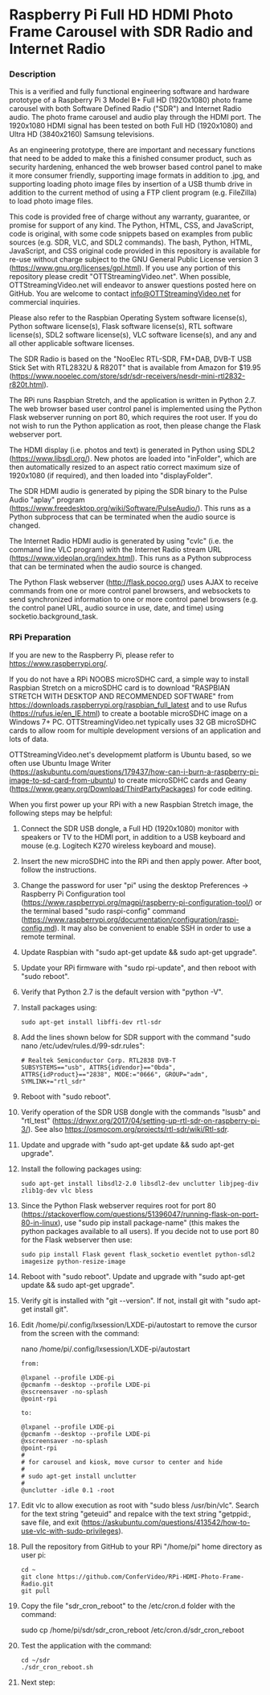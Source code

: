 # Raspberry Pi Full HD HDMI Photo Frame Carousel with SDR Radio and Internet Radio

### Description

This is a verified and fully functional engineering software and hardware prototype of a Raspberry Pi 3 Model B+ Full HD (1920x1080) photo frame carousel with both Software Defined Radio ("SDR") and Internet Radio audio. The photo frame carousel and audio play through the HDMI port. The 1920x1080 HDMI signal has been tested on both Full HD (1920x1080) and Ultra HD (3840x2160) Samsung televisions.

As an engineering prototype, there are important and necessary functions that need to be added to make this a finished consumer product, such as security hardening, enhanced the web browser based control panel to make it more consumer friendly, supporting image formats in addition to .jpg, and supporting loading photo image files by insertion of a USB thumb drive in addition to the current method of using a FTP client program (e.g. FileZilla) to load photo image files.

This code is provided free of charge without any warranty, guarantee, or promise for support of any kind. The Python, HTML, CSS, and JavaScript, code is original, with some code snippets based on examples from public sources (e.g. SDR, VLC, and SDL2 commands). The bash, Python, HTML, JavaScript, and CSS original code provided in this repository is available for re-use without charge subject to the GNU General Public License version 3 (https://www.gnu.org/licenses/gpl.html). If you use any portion of this repository please credit "OTTStreamingVideo.net". When possible, OTTStreamingVideo.net will endeavor to answer questions posted here on GitHub. You are welcome to contact info@OTTStreamingVideo.net for commercial inquiries.

Please also refer to the Raspbian Operating System software license(s), Python software license(s), Flask software license(s), RTL software license(s), SDL2 software license(s), VLC software license(s), and any and all other applicable software licenses.

The SDR Radio is based on the "NooElec RTL-SDR, FM+DAB, DVB-T USB Stick Set with RTL2832U & R820T" that is available from Amazon for $19.95 (https://www.nooelec.com/store/sdr/sdr-receivers/nesdr-mini-rtl2832-r820t.html).

The RPi runs Raspbian Stretch, and the application is written in Python 2.7. The web browser based user control panel is implemented using the Python Flask webserver running on port 80, which requires the root user. If you do not wish to run the Python application as root, then please change the Flask webserver port.

The HDMI display (i.e. photos and text) is generated in Python using SDL2 (https://www.libsdl.org/). New photos are loaded into "inFolder", which are then automatically resized to an aspect ratio correct maximum size of 1920x1080 (if required), and then loaded into "displayFolder".

The SDR HDMI audio is generated by piping the SDR binary to the Pulse Audio "aplay" program (https://www.freedesktop.org/wiki/Software/PulseAudio/). This runs as a Python subprocess that can be terminated when the audio source is changed.

The Internet Radio HDMI audio is generated by using "cvlc" (i.e. the command line VLC program) with the Internet Radio stream URL (https://www.videolan.org/index.html). This runs as a Python subprocess that can be terminated when the audio source is changed.

The Python Flask webserver (http://flask.pocoo.org/) uses AJAX to receive commands from one or more control panel browsers, and websockets to send synchronized information to one or more control panel browsers (e.g. the control panel URL, audio source in use, date, and time) using socketio.background_task.

### RPi Preparation

If you are new to the Raspberry Pi, please refer to https://www.raspberrypi.org/.

If you do not have a RPi NOOBS microSDHC card, a simple way to install Raspbian Stretch on a microSDHC card is to download "RASPBIAN STRETCH WITH DESKTOP AND RECOMMENDED SOFTWARE" from https://downloads.raspberrypi.org/raspbian_full_latest and to use Rufus (https://rufus.ie/en_IE.html) to create a bootable microSDHC image on a Windows 7+ PC. OTTStreamingVideo.net typically uses 32 GB microSDHC cards to allow room for multiple development versions of an application and lots of data.

OTTStreamingVideo.net's developmemt platform is Ubuntu based, so we often use Ubuntu Image Writer (https://askubuntu.com/questions/179437/how-can-i-burn-a-raspberry-pi-image-to-sd-card-from-ubuntu) to create microSDHC cards and Geany (https://www.geany.org/Download/ThirdPartyPackages) for code editing.

When you first power up your RPi with a new Raspbian Stretch image, the following steps may be helpful:

1. Connect the SDR USB dongle, a Full HD (1920x1080) monitor with speakers or TV to the HDMI port, in addition to a USB keyboard and mouse (e.g. Logitech K270 wireless keyboard and mouse).

1. Insert the new microSDHC into the RPi and then apply power. After boot, follow the instructions.

1. Change the password for user "pi" using the desktop Preferences -> Raspberry Pi Configuration tool (https://www.raspberrypi.org/magpi/raspberry-pi-configuration-tool/) or the terminal based "sudo raspi-config" command (https://www.raspberrypi.org/documentation/configuration/raspi-config.md). It may also be convenient to enable SSH in order to use a remote terminal. 

1. Update Raspbian with "sudo apt-get update && sudo apt-get upgrade".

1. Update your RPi firmware with "sudo rpi-update", and then reboot with "sudo reboot".

1. Verify that Python 2.7 is the default version with "python -V".

1. Install packages using:
    ```
    sudo apt-get install libffi-dev rtl-sdr
    ```
    
1. Add the lines shown below for SDR support with the command "sudo nano /etc/udev/rules.d/99-sdr.rules":
    ```
    # Realtek Semiconductor Corp. RTL2838 DVB-T 
    SUBSYSTEMS=="usb", ATTRS{idVendor}=="0bda", ATTRS{idProduct}=="2838", MODE:="0666", GROUP="adm", SYMLINK+="rtl_sdr"
    ```
1. Reboot with "sudo reboot".

1. Verify operation of the SDR USB dongle with the commands "lsusb" and "rtl_test" (https://drwxr.org/2017/04/setting-up-rtl-sdr-on-raspberry-pi-3/). See also https://osmocom.org/projects/rtl-sdr/wiki/Rtl-sdr.

1. Update and upgrade with "sudo apt-get update && sudo apt-get upgrade".

1. Install the following packages using:
    ```
    sudo apt-get install libsdl2-2.0 libsdl2-dev unclutter libjpeg-div zlib1g-dev vlc bless
    ```
    
1. Since the Python Flask webserver requires root for port 80 (https://stackoverflow.com/questions/51396047/running-flask-on-port-80-in-linux), use "sudo pip install package-name" (this makes the python packages available to all users). If you decide not to use port 80 for the Flask webserver then use:
   ```
   sudo pip install Flask gevent flask_socketio eventlet python-sdl2 imagesize python-resize-image
   ```

1. Reboot with "sudo reboot". Update and upgrade with "sudo apt-get update && sudo apt-get upgrade".

1. Verify git is installed with "git --version". If not, install git with "sudo apt-get install git".

1. Edit /home/pi/.config/lxsession/LXDE-pi/autostart to remove the cursor from the screen with the command:

    nano /home/pi/.config/lxsession/LXDE-pi/autostart

    ```
    from:
    
    @lxpanel --profile LXDE-pi
    @pcmanfm --desktop --profile LXDE-pi
    @xscreensaver -no-splash
    @point-rpi
    
    to:
    
    @lxpanel --profile LXDE-pi
    @pcmanfm --desktop --profile LXDE-pi
    @xscreensaver -no-splash
    @point-rpi
    #
    # for carousel and kiosk, move cursor to center and hide       
    #
    # sudo apt-get install unclutter
    #
    @unclutter -idle 0.1 -root
    ```

1. Edit vlc to allow execution as root with "sudo bless /usr/bin/vlc". Search for the text string "geteuid" and repalce with the text string "getppid:, save file, and exit (https://askubuntu.com/questions/413542/how-to-use-vlc-with-sudo-privileges).

1. Pull the repository from GitHub to your RPi "/home/pi" home directory as user pi:
    ```
    cd ~
    git clone https://github.com/ConferVideo/RPi-HDMI-Photo-Frame-Radio.git
    git pull
    ```

1. Copy the file "sdr_cron_reboot" to the /etc/cron.d folder with the command:
    
    sudo cp /home/pi/sdr/sdr_cron_reboot /etc/cron.d/sdr_cron_reboot

1. Test the application with the command:
    ```
    cd ~/sdr
    ./sdr_cron_reboot.sh
    ```

1. Next step:


